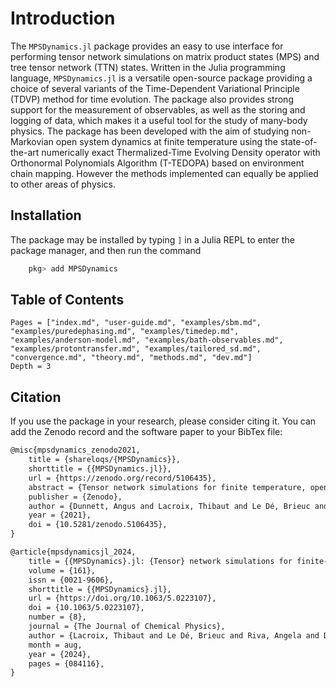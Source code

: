 # Introduction

The `MPSDynamics.jl` package provides an easy to use interface for performing tensor network simulations on matrix product states (MPS) and tree tensor network (TTN) states.
Written in the Julia programming language, `MPSDynamics.jl` is a versatile open-source package providing a choice of several variants of the Time-Dependent Variational Principle (TDVP) method for time evolution. 
The package also provides strong support for the measurement of observables, as well as the storing and logging of data, which makes it a useful tool for the study of many-body physics. 
The package has been developed with the aim of studying non-Markovian open system dynamics at finite temperature using the state-of-the-art numerically exact Thermalized-Time Evolving Density operator with Orthonormal Polynomials Algorithm (T-TEDOPA) based on environment chain mapping.
However the methods implemented can equally be applied to other areas of physics.

## Installation

The package may be installed by typing `]` in a Julia REPL to enter the package manager, and then run the command
```julia
    pkg> add MPSDynamics
```

## Table of Contents

```@contents
Pages = ["index.md", "user-guide.md", "examples/sbm.md", "examples/puredephasing.md", "examples/timedep.md", "examples/anderson-model.md", "examples/bath-observables.md", "examples/protontransfer.md", "examples/tailored_sd.md", "convergence.md", "theory.md", "methods.md", "dev.md"]
Depth = 3
```

## Citation
If you use the package in your research, please consider citing it.
You can add the Zenodo record and the software paper to your BibTex file:

```tex
@misc{mpsdynamics_zenodo2021,
	title = {shareloqs/{MPSDynamics}},
	shorttitle = {{MPSDynamics.jl}},
	url = {https://zenodo.org/record/5106435},
	abstract = {Tensor network simulations for finite temperature, open quantum system dynamics},
	publisher = {Zenodo},
	author = {Dunnett, Angus and Lacroix, Thibaut and Le Dé, Brieuc and Riva, Angela},
	year = {2021},
	doi = {10.5281/zenodo.5106435},
}

@article{mpsdynamicsjl_2024,
	title = {{MPSDynamics}.jl: {Tensor} network simulations for finite-temperature (non-{Markovian}) open quantum system dynamics},
	volume = {161},
	issn = {0021-9606},
	shorttitle = {{MPSDynamics}.jl},
	url = {https://doi.org/10.1063/5.0223107},
	doi = {10.1063/5.0223107},
	number = {8},
	journal = {The Journal of Chemical Physics},
	author = {Lacroix, Thibaut and Le Dé, Brieuc and Riva, Angela and Dunnett, Angus J. and Chin, Alex W.},
	month = aug,
	year = {2024},
	pages = {084116},
}

```

